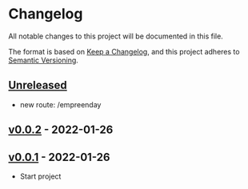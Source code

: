 # Changelog

All notable changes to this project will be documented in this file.

The format is based on [Keep a Changelog](https://keepachangelog.com/en/1.0.0/),
and this project adheres to [Semantic Versioning](https://semver.org/spec/v2.0.0.html).

## [Unreleased]

- new route: /empreenday

## [v0.0.2] - 2022-01-26

## [v0.0.1] - 2022-01-26

- Start project

[unreleased]: https://github.com/nicacioliveira/empreenday-gh-actions/compare/v0.0.2...HEAD
[v0.0.2]: https://github.com/nicacioliveira/empreenday-gh-actions/compare/v0.0.1...v0.0.2
[v0.0.1]: https://github.com/nicacioliveira/empreenday-gh-actions/compare/96f24917f4a49d3c1212d52c61a04e02b77df107...v0.0.1

